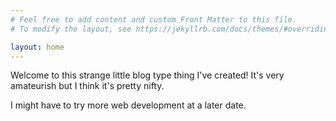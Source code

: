 ```yaml
---
# Feel free to add content and custom Front Matter to this file.
# To modify the layout, see https://jekyllrb.com/docs/themes/#overriding-theme-defaults

layout: home
---
```


Welcome to this strange little blog type thing I've created! It's very amateurish but I think it's pretty nifty.


I might have to try more web development at a later date.